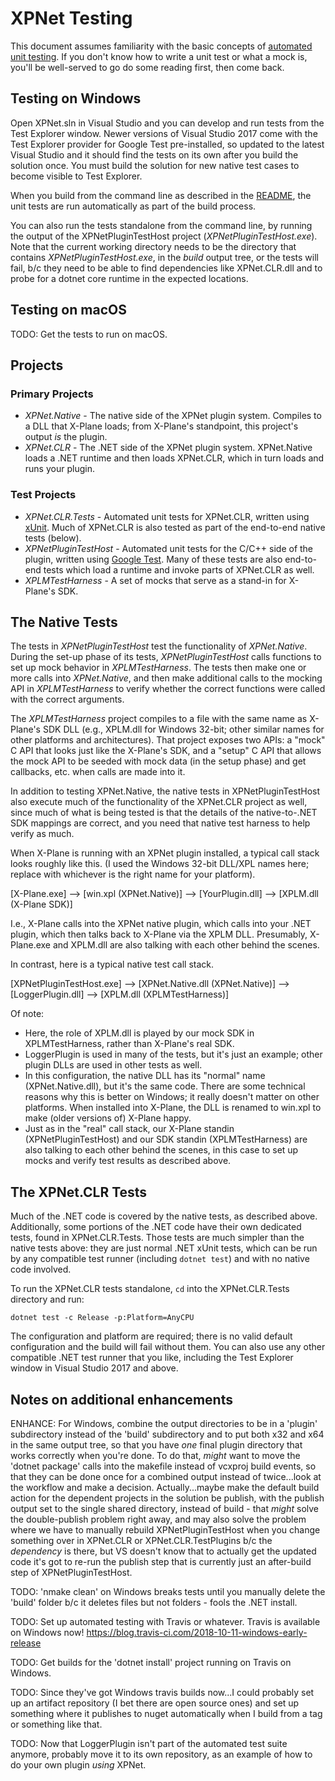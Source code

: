 ﻿# XPNet Testing

This document assumes familiarity with the basic concepts of [automated unit testing](https://en.wikipedia.org/wiki/Unit_testing).
If you don't know how to write a unit test or what a mock is, you'll be well-served to go do some reading first, then come back.

## Testing on Windows

Open XPNet.sln in Visual Studio and you can develop and run tests from the Test Explorer window.
Newer versions of Visual Studio 2017 come with the Test Explorer provider for Google Test
pre-installed, so updated to the latest Visual Studio and it should find the tests on its own
after you build the solution once.  You must build the solution for new native test cases to
become visible to Test Explorer.

When you build from the command line as described in the [README](README.md), the unit tests are run
automatically as part of the build process.

You can also run the tests standalone from the command line, by running the output of the
XPNetPluginTestHost project (_XPNetPluginTestHost.exe_).  Note that
the current working directory needs to be the directory that contains
_XPNetPluginTestHost.exe_, in the _build_ output tree, or the tests will
fail, b/c they need to be able to find dependencies like XPNet.CLR.dll
and to probe for a dotnet core runtime in the expected locations.


## Testing on macOS

TODO: Get the tests to run on macOS.


## Projects

### Primary Projects

* _XPNet.Native_ - The native side of the XPNet plugin system.  Compiles to a DLL that X-Plane loads; from X-Plane's standpoint, this project's output _is_ the plugin.
* _XPNet.CLR_ - The .NET side of the XPNet plugin system.  XPNet.Native loads a .NET runtime and then loads XPNet.CLR, which in turn loads and runs your plugin.

### Test Projects

* _XPNet.CLR.Tests_ - Automated unit tests for XPNet.CLR, written using [xUnit](https://xunit.github.io/).  Much of XPNet.CLR is also tested as part of the end-to-end native tests (below).
* _XPNetPluginTestHost_ - Automated unit tests for the C/C++ side of the plugin, written using [Google Test](https://github.com/abseil/googletest/).  Many of these tests are also end-to-end tests which load a runtime and invoke parts of XPNet.CLR as well.
* _XPLMTestHarness_ - A set of mocks that serve as a stand-in for X-Plane's SDK.

## The Native Tests

The tests in _XPNetPluginTestHost_ test the functionality of _XPNet.Native_.  During the set-up phase
of its tests, _XPNetPluginTestHost_ calls functions to set up mock behavior in _XPLMTestHarness_.
The tests then make one or more calls into _XPNet.Native_, and then make additional calls to the
mocking API in _XPLMTestHarness_ to verify whether the correct functions were called with the
correct arguments.

The _XPLMTestHarness_ project compiles to a file with the same name as X-Plane's SDK DLL
(e.g., XPLM.dll for Windows 32-bit; other similar names for other platforms and architectures).
That project exposes two APIs: a "mock" C API that looks just like the X-Plane's SDK, and
a "setup" C API that allows the mock API to be seeded with mock data (in the setup phase) and get callbacks, etc.
when calls are made into it.

In addition to testing XPNet.Native, the native tests in XPNetPluginTestHost also execute much of
the functionality of the XPNet.CLR project as well, since much of what is being tested is that
the details of the native-to-.NET SDK mappings are correct, and you need that native test harness
to help verify as much.

When X-Plane is running with an XPNet plugin installed, a typical call stack looks roughly like this.
(I used the Windows 32-bit DLL/XPL names here; replace with whichever is the right name for
your platform).

[X-Plane.exe] --> [win.xpl (XPNet.Native)] --> [YourPlugin.dll] --> [XPLM.dll (X-Plane SDK)]

I.e., X-Plane calls into the XPNet native plugin, which calls into your .NET plugin, which
then talks back to X-Plane via the XPLM DLL.  Presumably, X-Plane.exe and XPLM.dll are also
talking with each other behind the scenes.

In contrast, here is a typical native test call stack.

[XPNetPluginTestHost.exe] --> [XPNet.Native.dll (XPNet.Native)] --> [LoggerPlugin.dll] --> [XPLM.dll (XPLMTestHarness)]

Of note:

* Here, the role of XPLM.dll is played by our mock SDK in XPLMTestHarness, rather than X-Plane's real SDK.
* LoggerPlugin is used in many of the tests, but it's just an example; other plugin DLLs are used in other tests as well.
* In this configuration, the native DLL has its "normal" name (XPNet.Native.dll), but it's the same code.  There are some technical reasons why this is better on Windows; it really doesn't matter on other platforms.  When installed into X-Plane, the DLL is renamed to win.xpl to make (older versions of) X-Plane happy.
* Just as in the "real" call stack, our X-Plane standin (XPNetPluginTestHost) and our SDK standin (XPLMTestHarness) are also talking to each other behind the scenes, in this case to set up mocks and verify test results as described above.


## The XPNet.CLR Tests

Much of the .NET code is covered by the native tests, as described above.  Additionally,
some portions of the .NET code have their own dedicated tests, found in XPNet.CLR.Tests.
Those tests are much simpler than the native tests above: they are just normal .NET
xUnit tests, which can be run by any compatible test runner (including `dotnet test`)
and with no native code involved.

To run the XPNet.CLR tests standalone, `cd` into the XPNet.CLR.Tests directory and
run:

```
dotnet test -c Release -p:Platform=AnyCPU
```

The configuration and platform are required; there is no valid default configuration
and the build will fail without them.  You can also use any other compatible .NET test
runner that you like, including the Test Explorer window in Visual Studio 2017 and above.



## Notes on additional enhancements

ENHANCE: For Windows, combine the output directories to be in a 'plugin' subdirectory instead of
the 'build' subdirectory and to put both x32 and x64 in the same output tree, so
that you have _one_ final plugin directory that works correctly when you're done.
To do that, _might_ want to move the 'dotnet package' calls into the makefile
instead of vcxproj build events, so that they can be done once for a combined output
instead of twice...look at the workflow and make a decision.
Actually...maybe make the default build action for the dependent projects in the
solution be publish, with the publish output set to the single shared directory,
instead of build - that _might_ solve the double-publish problem right away, and
may also solve the problem where we have to manually rebuild XPNetPluginTestHost
when you change something over in XPNet.CLR or XPNet.CLR.TestPlugins b/c the
_dependency_ is there, but VS doesn't know that to actually get the updated
code it's got to re-run the publish step that is currently just an after-build
step of XPNetPluginTestHost.

TODO: 'nmake clean' on Windows breaks tests until you manually delete the 'build' folder b/c it deletes files but not folders - fools the .NET install.

TODO: Set up automated testing with Travis or whatever.  Travis is available on
Windows now!  https://blog.travis-ci.com/2018-10-11-windows-early-release

TODO: Get builds for the 'dotnet install' project running on Travis on Windows.

TODO: Since they've got Windows travis builds now...I could probably set up an artifact
repository (I bet there are open source ones) and set up something where it publishes
to nuget automatically when I build from a tag or something like that.

TODO: Now that LoggerPlugin isn't part of the automated test suite anymore, probably
move it to its own repository, as an example of how to do your own plugin _using_ XPNet.
